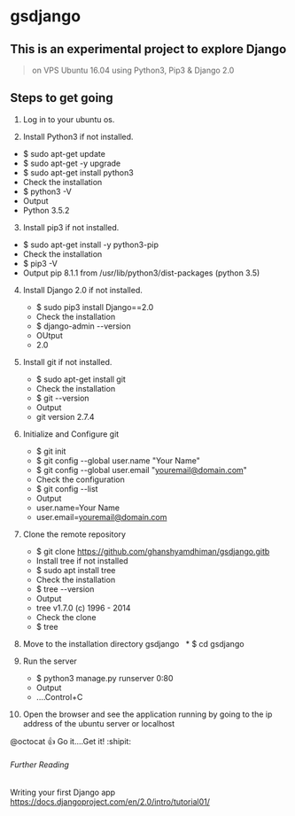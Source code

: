 # gsdjango

## This is an experimental project to explore Django
> on VPS Ubuntu 16.04 using Python3, Pip3 & Django 2.0

## Steps to get going

1. Log in to your ubuntu os.

2. Install Python3 if not installed.
  * $ sudo apt-get update
  * $ sudo apt-get -y upgrade
  * $ sudo apt-get install python3
  * Check the installation
  * $ python3 -V
  *  Output
  *  Python 3.5.2
     
3. Install pip3 if not installed. 
  * $ sudo apt-get install -y python3-pip
  * Check the installation
  * $ pip3 -V
  * Output pip 8.1.1 from /usr/lib/python3/dist-packages (python 3.5)

4. Install Django 2.0 if not installed.
   * $ sudo pip3 install Django==2.0
   * Check the installation
   * $ django-admin --version
   * OUtput
   * 2.0

5. Install git if not installed.
   * $ sudo apt-get install git
   * Check the installation
   * $ git --version
   * Output
   * git version 2.7.4

6. Initialize and Configure git
   * $ git init
   * $ git config --global user.name "Your Name"
   * $ git config --global user.email "youremail@domain.com"
   * Check the configuration
   * $ git config --list
   * Output
   * user.name=Your Name
   * user.email=youremail@domain.com

7. Clone the remote repository
   * $ git clone https://github.com/ghanshyamdhiman/gsdjango.gitb
   * Install tree if not installed
   * $ sudo apt install tree
   * Check the installation
   * $ tree --version
   * Output
   * tree v1.7.0 (c) 1996 - 2014
   * Check the clone
   * $ tree

8. Move to the installation directory gsdjango
   * $ cd gsdjango
   
9. Run the server
   * $ python3 manage.py runserver 0:80
   * Output
   * ....Control+C

10. Open the browser and see the application running by going to the ip address of the ubuntu server or localhost


@octocat :+1: Go it....Get it! :shipit:
   
  ###### Further Reading
   Writing your first Django app 
   https://docs.djangoproject.com/en/2.0/intro/tutorial01/
     


